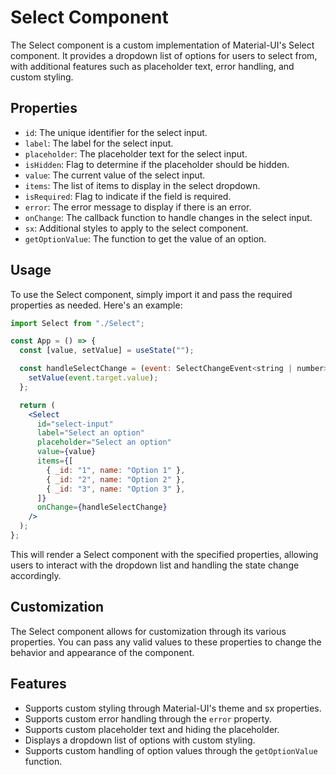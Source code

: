 # Select Component

The Select component is a custom implementation of Material-UI's Select component. It provides a dropdown list of options for users to select from, with additional features such as placeholder text, error handling, and custom styling.

## Properties

- `id`: The unique identifier for the select input.
- `label`: The label for the select input.
- `placeholder`: The placeholder text for the select input.
- `isHidden`: Flag to determine if the placeholder should be hidden.
- `value`: The current value of the select input.
- `items`: The list of items to display in the select dropdown.
- `isRequired`: Flag to indicate if the field is required.
- `error`: The error message to display if there is an error.
- `onChange`: The callback function to handle changes in the select input.
- `sx`: Additional styles to apply to the select component.
- `getOptionValue`: The function to get the value of an option.

## Usage

To use the Select component, simply import it and pass the required properties as needed. Here's an example:

```jsx
import Select from "./Select";

const App = () => {
  const [value, setValue] = useState("");

  const handleSelectChange = (event: SelectChangeEvent<string | number>) => {
    setValue(event.target.value);
  };

  return (
    <Select
      id="select-input"
      label="Select an option"
      placeholder="Select an option"
      value={value}
      items={[
        { _id: "1", name: "Option 1" },
        { _id: "2", name: "Option 2" },
        { _id: "3", name: "Option 3" },
      ]}
      onChange={handleSelectChange}
    />
  );
};
```

This will render a Select component with the specified properties, allowing users to interact with the dropdown list and handling the state change accordingly.

## Customization

The Select component allows for customization through its various properties. You can pass any valid values to these properties to change the behavior and appearance of the component.

## Features

- Supports custom styling through Material-UI's theme and sx properties.
- Supports custom error handling through the `error` property.
- Supports custom placeholder text and hiding the placeholder.
- Displays a dropdown list of options with custom styling.
- Supports custom handling of option values through the `getOptionValue` function.
